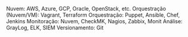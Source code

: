 Nuvem: AWS, Azure, GCP, Oracle, OpenStack, etc.
Orquestração (Nuvem/VM): Vagrant, Terraform
Orquestração: Puppet, Ansible, Chef, Jenkins
Monitoração: Nuvem, CheckMK, Nagios, Zabbix, Monit
Análise: GrayLog, ELK, SIEM
Versionamento: Git
